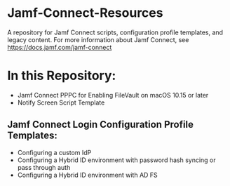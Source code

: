 # Jamf-Connect-Resources
A repository for Jamf Connect scripts, configuration profile templates, and legacy content.
For more information about Jamf Connect, see https://docs.jamf.com/jamf-connect

# In this Repository:

* Jamf Connect PPPC for Enabling FileVault on macOS 10.15 or later
* Notify Screen Script Template

## Jamf Connect Login Configuration Profile Templates:
* Configuring a custom IdP
* Configuring a Hybrid ID environment with password hash syncing or pass through auth
* Configuring a Hybrid ID environment with AD FS
